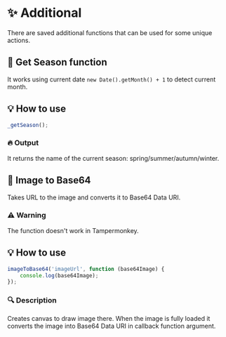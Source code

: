 # :sparkles: Additional

There are saved additional functions that can be used for some unique actions.

## :maple_leaf: Get Season function

It works using current date ```new Date().getMonth() + 1``` to detect current month.

## :bulb: How to use

```js
_getSeason();
```

### :fire: Output

It returns the name of the current season: spring/summer/autumn/winter.

## :arrows_counterclockwise: Image to Base64

Takes URL to the image and converts it to Base64 Data URI.

### :warning: Warning

The function doesn't work in Tampermonkey.

## :bulb: How to use

```js
imageToBase64('imageUrl', function (base64Image) {
	console.log(base64Image);
});
```

### :mag: Description

Creates canvas to draw image there. When the image is fully loaded it converts the image into Base64 Data URI in callback function argument.